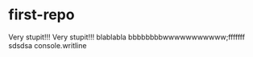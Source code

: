 # first-repo
Very stupit!!!
Very stupit!!!
blablabla
bbbbbbbbwwwwwwwwwww;fffffff
sdsdsa
console.writline